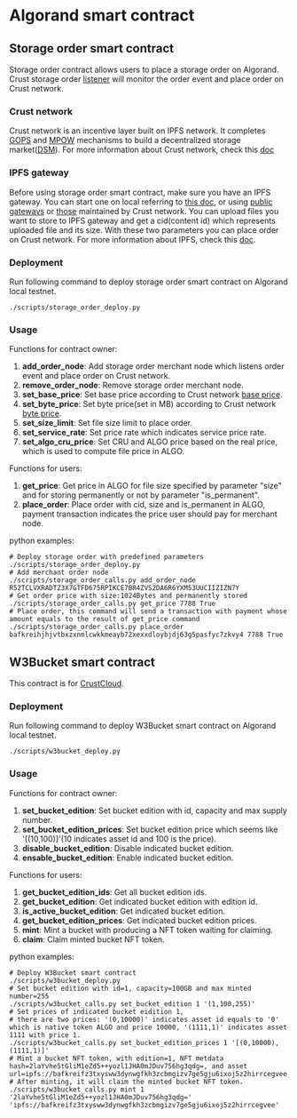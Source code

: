 # Algorand smart contract

## Storage order smart contract

Storage order contract allows users to place a storage order on Algorand. Crust storage order [listener](https://github.com/crustio/storage-contract-node) will monitor the order event and place order on Crust network.

### Crust network

Crust network is an incentive layer built on IPFS network. It completes [GOPS](https://wiki.crust.network/docs/en/crustOverview#gpos) and [MPOW](https://wiki.crust.network/docs/en/crustOverview#mpow) mechanisms to build a decentralized storage market([DSM](https://wiki.crust.network/docs/en/crustOverview#dsm)). For more information about Crust network, check this [doc](https://wiki.crust.network/en)

### IPFS gateway

Before using storage order smart contract, make sure you have an IPFS gateway. You can start one on local referring to [this doc](https://docs.ipfs.tech/install/ipfs-desktop/),
or using [public gateways](https://docs.ipfs.tech/concepts/ipfs-gateway/#gateway-providers) or [those](https://github.com/crustio/crust-apps/blob/041258d0aca109a8d5e24cdade0be351c3e57f73/packages/apps-config/src/ipfs-gateway-endpoints/index.ts) maintained by Crust network. You can upload files you want to store to IPFS gateway and get a cid(content id) which represents uploaded file and its size. With these two parameters you can place order on Crust network. For more information about IPFS, check this [doc](https://docs.ipfs.tech/).

### Deployment

Run following command to deploy storage order smart contract on Algorand local testnet.
```shell
./scripts/storage_order_deploy.py
```

### Usage

Functions for contract owner:
1. **add_order_node**: Add storage order merchant node which listens order event and place order on Crust network.
1. **remove_order_node**: Remove storage order merchant node.
1. **set_base_price**: Set base price according to Crust network [base price](https://crust.subscan.io/tools/storage_calculator).
1. **set_byte_price**: Set byte price(set in MB) according to Crust network [byte price](https://crust.subscan.io/tools/storage_calculator).
1. **set_size_limit**: Set file size limit to place order.
1. **set_service_rate**: Set price rate which indicates service price rate.
1. **set_algo_cru_price**: Set CRU and ALGO price based on the real price, which is used to compute file price in ALGO.

Functions for users:
1. **get_price**: Get price in ALGO for file size specified by parameter "size" and for storing permanently or not by parameter "is_permanent".
1. **place_order**: Place order with cid, size and is_permanent in ALGO, payment transaction indicates the price user should pay for merchant node.

python examples:
```shell
# Deploy storage order with predefined parameters
./scripts/storage_order_deploy.py
# Add merchant order node
./scripts/storage_order_calls.py add_order_node R52TCLVXRADTZ3X7GTFD675RPIKCE7BR4ZVS2DA6R6YXM53UUCIIZIZN7Y
# Get order price with size:1024Bytes and permanently stored
./scripts/storage_order_calls.py get_price 7788 True
# Place order, this command will send a transaction with payment whose amount equals to the result of get_price command
./scripts/storage_order_calls.py place_order bafkreihjhjvtbxzxnmlcwkkmeayb72xexxdloybjdj63g5pasfyc7zkvy4 7788 True
```

## W3Bucket smart contract

This contract is for [CrustCloud](https://crustcloud.io/).

### Deployment

Run following command to deploy W3Bucket smart contract on Algorand local testnet.
```shell
./scripts/w3bucket_deploy.py
```

### Usage

Functions for contract owner:
1. **set_bucket_edition**: Set bucket edition with id, capacity and max supply number.
1. **set_bucket_edition_prices**: Set bucket edition price which seems like '[(10,100)]'(10 indicates asset id and 100 is the price).
1. **disable_bucket_edition**: Disable indicated bucket edition.
1. **ensable_bucket_edition**: Enable indicated bucket edition.

Functions for users:
1. **get_bucket_edition_ids**: Get all bucket edition ids.
1. **get_bucket_edition**: Get indicated bucket edition with edition id.
1. **is_active_bucket_edition**: Get indicated bucket edition.
1. **get_bucket_edition_prices**: Get indicated bucket edition prices.
1. **mint**: Mint a bucket with producing a NFT token waiting for claiming.
1. **claim**: Claim minted bucket NFT token.

python examples:
```shell
# Deploy W3Bucket smart contract
./scripts/w3bucket_deploy.py
# Set bucket edition with id=1, capacity=100GB and max minted number=255
./scripts/w3bucket_calls.py set_bucket_edition 1 '(1,100,255)' 
# Set prices of indicated bucket eidition 1,
# there are two prices: '(0,10000)' indicates asset id equals to '0' which is native token ALGO and price 10000, '(1111,1)' indicates asset 1111 with price 1.
./scripts/w3bucket_calls.py set_bucket_edition_prices 1 '[(0,10000),(1111,1)]'
# Mint a bucket NFT token, with edition=1, NFT metdata hash=2laYvhe5tGliM1eZd5++yozl1JHA0mJDuv756hg3qdg=, and asset url=ipfs://bafkreifz3txysww3dynwgfkh3zcbmgizv7ge5gju6ixoj5z2hirrcegvee
# After minting, it will claim the minted bucket NFT token.
./scripts/w3bucket_calls.py mint 1 '2laYvhe5tGliM1eZd5++yozl1JHA0mJDuv756hg3qdg=' 'ipfs://bafkreifz3txysww3dynwgfkh3zcbmgizv7ge5gju6ixoj5z2hirrcegvee'
```
